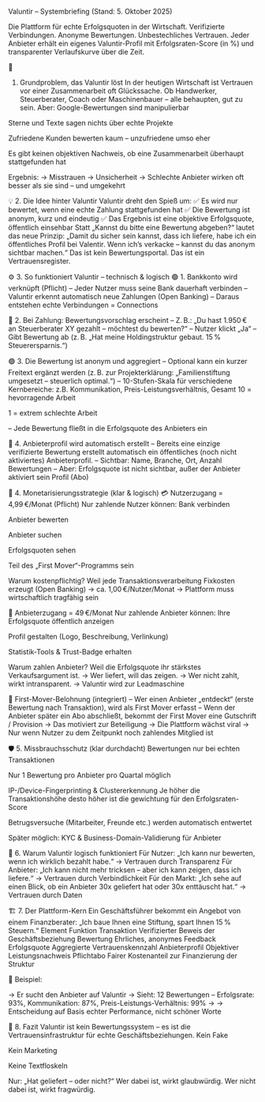 Valuntir – Systembriefing (Stand: 5. Oktober 2025)

Die Plattform für echte Erfolgsquoten in der Wirtschaft.
Verifizierte Verbindungen. Anonyme Bewertungen. Unbestechliches Vertrauen. 
Jeder Anbieter erhält ein eigenes Valuntir-Profil mit Erfolgsraten-Score (in %) und transparenter Verlaufskurve über die Zeit.


🧠 
1. Grundproblem, das Valuntir löst
In der heutigen Wirtschaft ist Vertrauen vor einer Zusammenarbeit oft Glückssache.
Ob Handwerker, Steuerberater, Coach oder Maschinenbauer – alle behaupten, gut zu sein. Aber:
Google-Bewertungen sind manipulierbar


Sterne und Texte sagen nichts über echte Projekte


Zufriedene Kunden bewerten kaum – unzufriedene umso eher


Es gibt keinen objektiven Nachweis, ob eine Zusammenarbeit überhaupt stattgefunden hat


Ergebnis:
→ Misstrauen
→ Unsicherheit
→ Schlechte Anbieter wirken oft besser als sie sind – und umgekehrt

💡 
2. Die Idee hinter Valuntir
Valuntir dreht den Spieß um:
✅ Es wird nur bewertet, wenn eine echte Zahlung stattgefunden hat
✅ Die Bewertung ist anonym, kurz und eindeutig
✅ Das Ergebnis ist eine objektive Erfolgsquote, öffentlich einsehbar
Statt „Kannst du bitte eine Bewertung abgeben?“ lautet das neue Prinzip:
„Damit du sicher sein kannst, dass ich liefere, habe ich ein öffentliches Profil bei Valentir.
Wenn ich’s verkacke – kannst du das anonym sichtbar machen.“
Das ist kein Bewertungsportal. Das ist ein Vertrauensregister.

⚙️ 
3. So funktioniert Valuntir – technisch & logisch
🟢 1. Bankkonto wird verknüpft (Pflicht)
– Jeder Nutzer muss seine Bank dauerhaft verbinden
– Valuntir erkennt automatisch neue Zahlungen (Open Banking)
– Daraus entstehen echte Verbindungen = Connections

🔵 2. Bei Zahlung: Bewertungsvorschlag erscheint
– Z. B.: „Du hast 1.950 € an Steuerberater XY gezahlt – möchtest du bewerten?“
– Nutzer klickt „Ja“
– Gibt Bewertung ab (z. B. „Hat meine Holdingstruktur gebaut. 15 % Steuerersparnis.“)

🟣 3. Die Bewertung ist anonym und aggregiert
– Optional kann ein kurzer Freitext ergänzt werden (z. B. zur Projekterklärung: „Familienstiftung umgesetzt – steuerlich optimal.“)
– 10-Stufen-Skala für verschiedene Kernbereiche: z.B. Kommunikation, Preis-Leistungsverhältnis, Gesamt
10 = hevorragende Arbeit


1 = extrem schlechte Arbeit


– Jede Bewertung fließt in die Erfolgsquote des Anbieters ein

🔐 4. Anbieterprofil wird automatisch erstellt
– Bereits eine einzige verifizierte Bewertung erstellt automatisch ein öffentliches (noch nicht aktiviertes) Anbieterprofil.
– Sichtbar: Name, Branche, Ort, Anzahl Bewertungen
– Aber: Erfolgsquote ist nicht sichtbar, außer der Anbieter aktiviert sein Profil (Abo)

🧲 
4. Monetarisierungsstrategie (klar & logisch)
💳 
Nutzerzugang = 4,99 €/Monat (Pflicht)
Nur zahlende Nutzer können:
Bank verbinden


Anbieter bewerten


Anbieter suchen


Erfolgsquoten sehen


Teil des „First Mover“-Programms sein


Warum kostenpflichtig?
Weil jede Transaktionsverarbeitung Fixkosten erzeugt (Open Banking)
→ ca. 1,00 €/Nutzer/Monat
→ Plattform muss wirtschaftlich tragfähig sein

🏢 
Anbieterzugang = 49 €/Monat
Nur zahlende Anbieter können:
Ihre Erfolgsquote öffentlich anzeigen


Profil gestalten (Logo, Beschreibung, Verlinkung)


Statistik-Tools & Trust-Badge erhalten


Warum zahlen Anbieter?
Weil die Erfolgsquote ihr stärkstes Verkaufsargument ist.
→ Wer liefert, will das zeigen.
→ Wer nicht zahlt, wirkt intransparent.
→ Valuntir wird zur Leadmaschine

🎯 
First-Mover-Belohnung (integriert)
– Wer einen Anbieter „entdeckt“ (erste Bewertung nach Transaktion),
wird als First Mover erfasst
– Wenn der Anbieter später ein Abo abschließt,
bekommt der First Mover eine Gutschrift / Provision
→ Das motiviert zur Beteiligung
→ Die Plattform wächst viral
→ Nur wenn Nutzer zu dem Zeitpunkt noch zahlendes Mitglied ist

🛡️ 
5. Missbrauchsschutz (klar durchdacht)
Bewertungen nur bei echten Transaktionen


Nur 1 Bewertung pro Anbieter pro Quartal möglich


IP-/Device-Fingerprinting & Clustererkennung
Je höher die Transaktionshöhe desto höher ist die gewichtung für den Erfolgsraten-Score


Betrugsversuche (Mitarbeiter, Freunde etc.) werden automatisch entwertet


Später möglich: KYC & Business-Domain-Validierung für Anbieter



🧠 
6. Warum Valuntir logisch funktioniert
Für Nutzer:
„Ich kann nur bewerten, wenn ich wirklich bezahlt habe.“
→ Vertrauen durch Transparenz
Für Anbieter:
„Ich kann nicht mehr tricksen – aber ich kann zeigen, dass ich liefere.“
→ Vertrauen durch Verbindlichkeit
Für den Markt:
„Ich sehe auf einen Blick, ob ein Anbieter 30x geliefert hat oder 30x enttäuscht hat.“
→ Vertrauen durch Daten

🏗️ 
7. Der Plattform-Kern
Ein Geschäftsführer bekommt ein Angebot von einem Finanzberater:
„Ich baue Ihnen eine Stiftung, spart Ihnen 15 % Steuern.“
Element
Funktion
Transaktion
Verifizierter Beweis der Geschäftsbeziehung
Bewertung
Ehrliches, anonymes Feedback
Erfolgsquote
Aggregierte Vertrauenskennzahl
Anbieterprofil
Objektiver Leistungsnachweis
Pflichtabo
Fairer Kostenanteil zur Finanzierung der Struktur


💬 Beispiel:

→ Er sucht den Anbieter auf Valuntir
→ Sieht: 12 Bewertungen – Erfolgsrate: 93%, Kommunikation: 87%, Preis-Leistungs-Verhältnis: 99%
→ → Entscheidung auf Basis echter Performance, nicht schöner Worte

💼 
8. Fazit
Valuntir ist kein Bewertungssystem – es ist die Vertrauensinfrastruktur für echte Geschäftsbeziehungen.
Kein Fake


Kein Marketing


Keine Textfloskeln


Nur: „Hat geliefert – oder nicht?“
Wer dabei ist, wirkt glaubwürdig.
Wer nicht dabei ist, wirkt fragwürdig.
